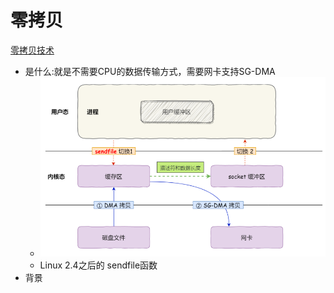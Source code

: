 零拷贝
=======
[零拷贝技术](https://www.cnblogs.com/xiaolincoding/p/13719610.html)

- 是什么:就是不需要CPU的数据传输方式，需要网卡支持SG-DMA
    - ![](.IO优化_images/bf79cebd.png)
    - Linux 2.4之后的 sendfile函数
- 背景 


